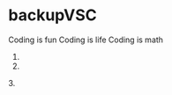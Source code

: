# backupVSC
Coding is fun
Coding is life 
Coding is math

1. <head>
      <style>
          .(class){
           }
          #(id) {
          }
      </style>
   </head>
2.
  <body>
    <div class="something"></div>
    <div id="nothing"></div>
  </body>
3.
  <script>
    document.queryselector("something")
    
